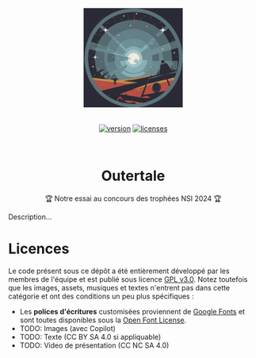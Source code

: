 <div align="center">
  <a href="https://github.com/GraffAir/outertales">
    <img width="200" height="200" src="https://github.com/GraffAir/outertales/blob/main/source/images/logo.png">
  </a>
  <br>
  <br>

[![version][version]][version-url]
[![licenses][licenses]][licenses-url]

  <br>
  
  <h1>Outertale</h1>
  <p>
    🏆 Notre essai au concours des trophées NSI 2024 🏆
  </p>
</div>

[licenses-url]: https://github.com/GraffAir/outertales/blob/main/license.txt
[licenses]: https://img.shields.io/badge/licence-GPL%20v3.0-green

[version-url]: https://github.com/GraffAir/outertales/blob/main/license.txt
[version]: https://img.shields.io/badge/version-dev%200.0.1-blue

Description...

# Licences
Le code présent sous ce dépôt a été entièrement développé par les membres de l'équipe et est publié sous licence [GPL v3.0](https://www.gnu.org/licenses/gpl-3.0.en.html).
Notez toutefois que les images, assets, musiques et textes n'entrent pas dans cette catégorie et ont des conditions un peu plus spécifiques :

* Les **polices d'écritures** customisées proviennent de [Google Fonts](https://fonts.google.com/) et sont toutes disponibles sous la [Open Font License](https://openfontlicense.org/).
* TODO: Images (avec Copilot)
* TODO: Texte (CC BY SA 4.0 si appliquable)
* TODO: Video de présentation (CC NC SA 4.0)
